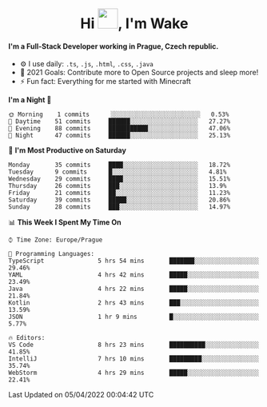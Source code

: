 <h1 align="center">Hi <img src="https://raw.githubusercontent.com/MrWakeCZ/MrWakeCZ/master/Hi.gif" width="40px" />, I'm Wake</h1>

#### I'm a Full-Stack Developer working in Prague, Czech republic.
- ⚙️ I use daily: `.ts`, `.js`, `.html`, `.css`, `.java`
- 🥅 2021 Goals: Contribute more to Open Source projects and sleep more!
- ⚡ Fun fact: Everything for me started with Minecraft

<!--START_SECTION:waka-->
**I'm a Night 🦉** 

```text
🌞 Morning    1 commits      ░░░░░░░░░░░░░░░░░░░░░░░░░   0.53% 
🌆 Daytime    51 commits     ██████░░░░░░░░░░░░░░░░░░░   27.27% 
🌃 Evening    88 commits     ███████████░░░░░░░░░░░░░░   47.06% 
🌙 Night      47 commits     ██████░░░░░░░░░░░░░░░░░░░   25.13%

```
📅 **I'm Most Productive on Saturday** 

```text
Monday       35 commits     ████░░░░░░░░░░░░░░░░░░░░░   18.72% 
Tuesday      9 commits      █░░░░░░░░░░░░░░░░░░░░░░░░   4.81% 
Wednesday    29 commits     ████░░░░░░░░░░░░░░░░░░░░░   15.51% 
Thursday     26 commits     ███░░░░░░░░░░░░░░░░░░░░░░   13.9% 
Friday       21 commits     ██░░░░░░░░░░░░░░░░░░░░░░░   11.23% 
Saturday     39 commits     █████░░░░░░░░░░░░░░░░░░░░   20.86% 
Sunday       28 commits     ███░░░░░░░░░░░░░░░░░░░░░░   14.97%

```


📊 **This Week I Spent My Time On** 

```text
⌚︎ Time Zone: Europe/Prague

💬 Programming Languages: 
TypeScript               5 hrs 54 mins       ███████░░░░░░░░░░░░░░░░░░   29.46% 
YAML                     4 hrs 42 mins       █████░░░░░░░░░░░░░░░░░░░░   23.49% 
Java                     4 hrs 22 mins       █████░░░░░░░░░░░░░░░░░░░░   21.84% 
Kotlin                   2 hrs 43 mins       ███░░░░░░░░░░░░░░░░░░░░░░   13.59% 
JSON                     1 hr 9 mins         █░░░░░░░░░░░░░░░░░░░░░░░░   5.77%

🔥 Editors: 
VS Code                  8 hrs 23 mins       ██████████░░░░░░░░░░░░░░░   41.85% 
IntelliJ                 7 hrs 10 mins       █████████░░░░░░░░░░░░░░░░   35.74% 
WebStorm                 4 hrs 29 mins       █████░░░░░░░░░░░░░░░░░░░░   22.41%

```


 Last Updated on 05/04/2022 00:04:42 UTC
<!--END_SECTION:waka-->
